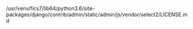 /usr/venv/fics7/lib64/python3.6/site-packages/django/contrib/admin/static/admin/js/vendor/select2/LICENSE.md